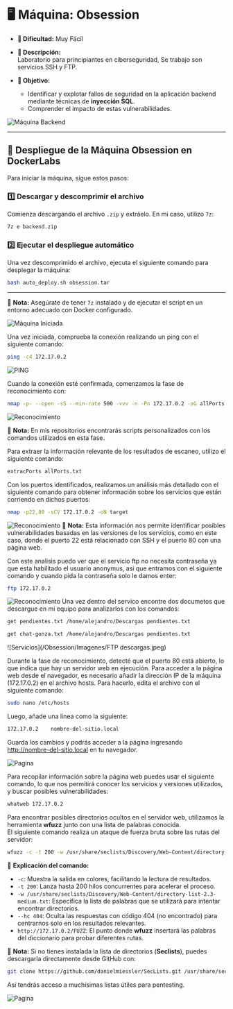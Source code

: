 # 🖥️ **Máquina: Obsession**  
- **🔹 Dificultad:** Muy Fácil  
- **📌 Descripción:**  
  Laboratorio para principiantes en ciberseguridad, Se trabajo son servicios SSH y FTP.

- **🎯 Objetivo:**  
  - Identificar y explotar fallos de seguridad en la aplicación backend mediante técnicas de **inyección SQL**.  
  - Comprender el impacto de estas vulnerabilidades.  

![Máquina Backend](/Obsession/Imagenes/Plantilla.png)

---

## 🚀 **Despliegue de la Máquina Obsession en DockerLabs**  

Para iniciar la máquina, sigue estos pasos:

### 1️⃣ **Descargar y descomprimir el archivo**  
Comienza descargando el archivo `.zip` y extráelo. En mi caso, utilizo `7z`:

```bash
7z e backend.zip
```

### 2️⃣ **Ejecutar el despliegue automático**  
Una vez descomprimido el archivo, ejecuta el siguiente comando para desplegar la máquina:

```bash
bash auto_deploy.sh obsession.tar
```

---

📌 **Nota:** Asegúrate de tener `7z` instalado y de ejecutar el script en un entorno adecuado con Docker configurado.  

![Máquina Iniciada](/Obsession/Imagenes/Despliegue.jpeg)

Una vez iniciada, comprueba la conexión realizando un ping con el siguiente comando:

```bash
ping -c4 172.17.0.2
```
![PING](/Obsession/Imagenes/Ping.jpeg)

Cuando la conexión esté confirmada, comenzamos la fase de reconocimiento con:

```bash
nmap -p- --open -sS --min-rate 500 -vvv -n -Pn 172.17.0.2 -oG allPorts.txt
```
![Reconocimiento](/Obsession/Imagenes/Puertos.jpeg)

📌 **Nota:** En mis repositorios encontrarás scripts personalizados con los comandos utilizados en esta fase.

Para extraer la información relevante de los resultados de escaneo, utilizo el siguiente comando:

```bash
extracPorts allPorts.txt
```

Con los puertos identificados, realizamos un análisis más detallado con el siguiente comando para obtener información sobre los servicios que están corriendo en dichos puertos:

```bash
nmap -p22,80 -sCV 172.17.0.2 -oN target
```
![Reconocimiento](/Obsession/Imagenes/Servicios.jpeg)
📌 **Nota:** Esta información nos permite identificar posibles vulnerabilidades basadas en las versiones de los servicios, como en este caso, donde el puerto 22 está relacionado con SSH y el puerto 80 con una página web.

Con este analisis puedo ver que el servicio ftp no necesita contraseña ya que esta habilitado el usuario anonymus, asi que entramos con el siguiente comando y cuando pida la contraseña solo le damos enter:
```bash
ftp 172.17.0.2
```
![Reconocimiento](/Obsession/Imagenes/FTP.jpeg)
 Una vez dentro del servico encontre dos documetos que descargue en mi equipo para analizarlos con los comandos:

```bash
get pendientes.txt /home/alejandro/Descargas pendientes.txt
```
```bash
get chat-gonza.txt /home/alejandro/Descargas pendientes.txt
```
 
![Servicios](/Obsession/Imagenes/FTP descargas.jpeg)

Durante la fase de reconocimiento, detecté que el puerto 80 está abierto, lo que indica que hay un servidor web en ejecución.
Para acceder a la página web desde el navegador, es necesario añadir la dirección IP de la máquina (172.17.0.2) en el archivo hosts.
Para hacerlo, edita el archivo con el siguiente comando:

```bash
sudo nano /etc/hosts
```
Luego, añade una línea como la siguiente:

```bash
172.17.0.2    nombre-del-sitio.local
```
Guarda los cambios y podrás acceder a la página ingresando http://nombre-del-sitio.local en tu navegador.

![Pagina](/Backend/Images/etchost.jpeg)

Para recopilar información sobre la página web puedes usar el siguiente comando, lo que nos permitirá conocer los servicios y versiones utilizados, y buscar posibles vulnerabilidades:

```bash
whatweb 172.17.0.2
```

Para encontrar posibles directorios ocultos en el servidor web, utilizamos la herramienta **wfuzz** junto con una lista de palabras conocida.  
El siguiente comando realiza un ataque de fuerza bruta sobre las rutas del servidor:

```bash
wfuzz -c -t 200 -w /usr/share/seclists/Discovery/Web-Content/directory-list-2.3-medium.txt --hc 404 http://172.17.0.2/FUZZ
```

📌 **Explicación del comando:**
- `-c`: Muestra la salida en colores, facilitando la lectura de resultados.
- `-t 200`: Lanza hasta 200 hilos concurrentes para acelerar el proceso.
- `-w /usr/share/seclists/Discovery/Web-Content/directory-list-2.3-medium.txt`: Especifica la lista de palabras que se utilizará para intentar encontrar directorios.
- `--hc 404`: Oculta las respuestas con código 404 (no encontrado) para centrarnos solo en los resultados relevantes.
- `http://172.17.0.2/FUZZ`: El punto donde **wfuzz** insertará las palabras del diccionario para probar diferentes rutas.

📎 **Nota:** Si no tienes instalada la lista de directorios (**Seclists**), puedes descargarla directamente desde GitHub con:

```bash
git clone https://github.com/danielmiessler/SecLists.git /usr/share/seclists
```
Así tendrás acceso a muchísimas listas útiles para pentesting.

![Pagina](/Obsession/Imagenes/wfuzz.jpeg)




